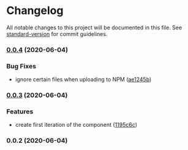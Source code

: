 # Changelog

All notable changes to this project will be documented in this file. See [standard-version](https://github.com/conventional-changelog/standard-version) for commit guidelines.

### [0.0.4](https://github.com/haldunanil/react-pride/compare/v0.0.3...v0.0.4) (2020-06-04)


### Bug Fixes

* ignore certain files when uploading to NPM ([ae1245b](https://github.com/haldunanil/react-pride/commit/ae1245bc3eba0606fbfe0a19a420d165d0e60998))

### [0.0.3](https://github.com/haldunanil/react-pride/compare/v0.0.2...v0.0.3) (2020-06-04)


### Features

* create first iteration of the  component ([1195c6c](https://github.com/haldunanil/react-pride/commit/1195c6ce57339d253460ee3faaec43bb2a93077c))

### 0.0.2 (2020-06-04)
